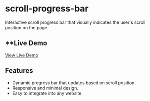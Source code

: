 # scroll-progress-bar

Interactive scroll progress bar that visually indicates the user's scroll position on the page.

## **Live Demo

[View Live Demo](https://shahenda-elshayal.github.io/scroll-progress-bar/)

## Features

- Dynamic progress bar that updates based on scroll position.
- Responsive and minimal design.
- Easy to integrate into any website.
